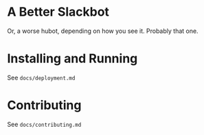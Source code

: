 
# A Better Slackbot

Or, a worse hubot, depending on how you see it. Probably that one.

# Installing and Running

See `docs/deployment.md`

# Contributing

See `docs/contributing.md`
